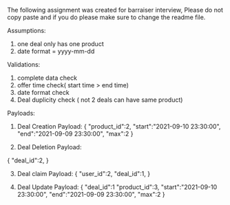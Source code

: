 The following assignment was created for barraiser interview, Please do not copy paste and if you do please make sure to change the readme file.

Assumptions:
1. one deal only has one product
2. date format = yyyy-mm-dd

Validations:
1. complete data check
2. offer time check( start time > end time)
3. date format check
4. Deal duplicity check ( not 2 deals can have same product)

Payloads:
1. Deal Creation Payload:
{
    "product_id":2,
    "start":"2021-09-10 23:30:00",
    "end":"2021-09-09 23:30:00",
    "max":2
}

2. Deal Deletion Payload:

{
    "deal_id":2,
}


3. Deal claim Payload:
{
    "user_id":2,
    "deal_id":1,
}

4. Deal Update Payload:
{
    "deal_id":1
    "product_id":3,
    "start":"2021-09-10 23:30:00",
    "end":"2021-09-09 23:30:00",
    "max":2
}